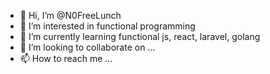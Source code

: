 - 👋 Hi, I’m @N0FreeLunch
- 👀 I’m interested in functional programming
- 🌱 I’m currently learning functional js, react, laravel, golang
- 💞️ I’m looking to collaborate on ...
- 📫 How to reach me ...

<!---
N0FreeLunch/N0FreeLunch is a ✨ special ✨ repository because its `README.md` (this file) appears on your GitHub profile.
You can click the Preview link to take a look at your changes.
--->
